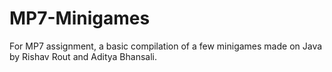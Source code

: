 # MP7-Minigames
For MP7 assignment, a basic compilation of a few minigames made on Java by Rishav Rout and Aditya Bhansali. 
